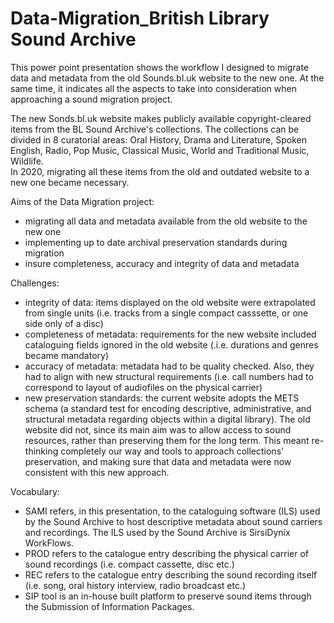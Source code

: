 # Data-Migration_British Library Sound Archive
This power point presentation shows the workflow I designed to migrate data and metadata from the old Sounds.bl.uk website to the new one. At the same time, it indicates all the aspects to take into consideration when approaching a sound migration project.

The new Sonds.bl.uk website makes publicly available copyright-cleared items from the BL Sound Archive's collections. The collections can be divided in 8 curatorial areas: Oral History, Drama and Literature, Spoken English, Radio, Pop Music, Classical Music, World and Traditional Music, Wildlife. <br>
In 2020, migrating all these items from the old and outdated website to a new one became necessary. 


Aims of the Data Migration project:
- migrating all data and metadata available from the old website to the new one
- implementing up to date archival preservation standards during migration
- insure completeness, accuracy and integrity of data and metadata

Challenges:
- integrity of data: items displayed on the old website were extrapolated from single units (i.e. tracks from a single compact casssette, or one side only of a disc)
- completeness of metadata: requirements for the new website included cataloguing fields ignored in the old website (.i.e. durations and genres became mandatory)
- accuracy of metadata: metadata had to be quality checked. Also, they had to align with new structural requirements (i.e. call numbers had to correspond to layout of audiofiles on the physical carrier)
- new preservation standards: the current website adopts the METS schema (a standard test for encoding descriptive, administrative, and structural metadata regarding objects within a digital library). The old website did not, since its main aim was to allow access to sound resources, rather than preserving them for the long term. This meant re-thinking completely our way and tools to approach collections' preservation, and making sure that data and metadata were now consistent with this new approach.

Vocabulary:
- SAMI refers, in this presentation, to the cataloguing software (ILS) used by the Sound Archive to host descriptive metadata about sound carriers and recordings. The ILS used by the Sound Archive is SirsiDynix WorkFlows.
- PROD refers to the catalogue entry describing the physical carrier of sound recordings (i.e. compact cassette, disc etc.)
- REC refers to the catalogue entry describing the sound recording itself (i.e. song, oral history interview, radio broadcast etc.)
- SIP tool is an in-house built platform to preserve sound items through the Submission of Information Packages.




